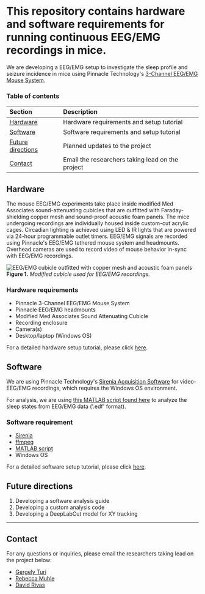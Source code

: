 # This repository contains hardware and software requirements for running continuous EEG/EMG recordings in mice.

We are developing a EEG/EMG setup to investigate the sleep profile and seizure
incidence in mice using Pinnacle Technology's [3-Channel EEG/EMG Mouse System](https://store.pinnaclet.com/products/8200-k1-3-channel-eeg-emg-mouse-system).

### Table of contents

| **Section** | **Description** |
|:-|:-|
| [Hardware](#hardware) | Hardware requirements and setup tutorial |
| [Software](#software) | Software requirements and setup tutorial |
| [Future directions](#future-directions) | Planned updates to the project |
| [Contact](#contact) | Email the researchers taking lead on the project |

## Hardware

The mouse EEG/EMG experiments take place inside modified Med Associates
sound-attenuating cubicles that are outfitted with
Faraday-shielding copper mesh and sound-proof acoustic foam panels. The
mice undergoing recordings are individually housed inside custom-cut acrylic cages.
Circadian lighting is achieved using LED & IR lights that are powered via
24-hour programmable outlet timers. EEG/EMG signals are recorded
using Pinnacle's EEG/EMG tethered mouse system and headmounts. Overhead cameras are used to record video of
mouse behavior in-sync with EEG/EMG recordings.

![EEG/EMG cubicle outfitted with copper mesh and acoustic foam
panels](https://raw.githubusercontent.com/GergelyTuri/chronicSleepRecordings/master/images/eeg-box.jpg)
**Figure 1.** _Modified cubicle used for EEG/EMG recordings._

### Hardware requirements

- Pinnacle 3-Channel EEG/EMG Mouse System
- Pinnacle EEG/EMG headmounts
- Modified Med Associates Sound Attenuating Cubicle
- Recording enclosure
- Camera(s)
- Desktop/laptop (Windows OS)

For a detailed hardware setup tutorial, please click [here](./Hardware/).

## Software

We are using Pinnacle Technology's [Sirenia Acquisition Software](https://www.pinnaclet.com/sirenia.html) for video-EEG/EMG recordings, which requires the Windows OS environment.

For analysis, we are using [this MATLAB script found here](https://github.com/thepenglab/edfEEG2024) to analyze the sleep states from EEG/EMG data ('.edf' format).

### Software requirement

- [Sirenia](https://www.pinnaclet.com/sirenia-download.html)
- [ffmpeg](https://www.gyan.dev/ffmpeg/builds/)
- [MATLAB script](https://github.com/thepenglab/edfEEG2024)
- Windows OS

For a detailed software setup tutorial, please click [here](./Software/).

## Future directions

1. Developing a software analysis guide
2. Developing a custom analysis code
3. Developing a DeepLabCut model for XY tracking

-----

## Contact

For any questions or inquiries, please email the researchers taking
lead on the project below:
- [Gergely Turi](mailto:gt2253@cumc.columbia.edu)
- [Rebecca Muhle](mailto:ram76@cumc.columbia.edu)
- [David Rivas](mailto:dfr5108@gmail.com)